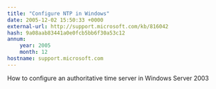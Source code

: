 ```yaml
---
title: "Configure NTP in Windows"
date: 2005-12-02 15:50:33 +0000
external-url: http://support.microsoft.com/kb/816042
hash: 9a08aab83441a0e0fcb5bb6f30a53c12
annum:
    year: 2005
    month: 12
hostname: support.microsoft.com
---
```


How to configure an authoritative time server in Windows Server 2003

